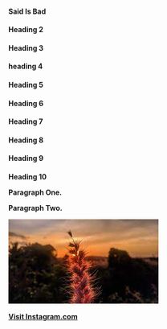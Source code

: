 <!DOCTYPE html>
<html>
<title>HTML Tutorial</title>
<body>

<h4>Said Is Bad</h1>
<h4>Heading 2
<h4>Heading 3
<h4>heading 4
<h4>Heading 5
<h4>Heading 6
<h4>Heading 7
<h4>Heading 8
<h4>Heading 9
<h4>Heading 10
  
  
  

<p>Paragraph One.</p>
<p>Paragraph Two.</p>
  
<img src="flower.jpeg" alt="Flower">

  <a href="https://www.instagram.com/ack_1453">Visit Instagram.com</a>

